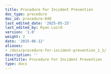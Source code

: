 ```yaml
---
title: Procedure For Incident Prevention
doc_type: procedure
doc_id: procedure-048
last_edited_date: '2025-05-25'
last_edited_by: Ryan Laird
version: '1.0'
weight: 2
date: '2025-06-12'
aliases:
- /docs/procedure-for-incident-prevention_1_1/
description: ''
linkTitle: Procedure For Incident Prevention
type: docs
---
```


<!-- Unsupported block type: table_of_contents -->

<!-- Unsupported block type: unsupported -->
